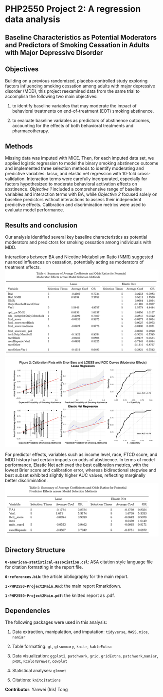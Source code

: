 # PHP2550 Project 2: A regression data analysis

## Baseline Characteristics as Potential Moderators and Predictors of Smoking Cessation in Adults with Major Depressive Disorder

## Objectives

Building on a previous randomized, placebo-controlled study exploring factors influencing smoking cessation among adults with major depressive disorder (MDD), this project reexamined data from the same trial to accomplish the following two main objectives:

1)  to identify baseline variables that may moderate the impact of behavioral treatments on end-of-treatment (EOT) smoking abstinence,

2)  to evaluate baseline variables as predictors of abstinence outcomes, accounting for the effects of both behavioral treatments and pharmacotherapy.

## Methods

Missing data was imputed with MICE. Then, for each imputed data set, we applied logistic regression to model the binary smoking abstinence outcome and implemented three selection methods to identify moderating and predictive variables: lasso, and elastic net regression with 10-fold cross-validation. Interaction terms were carefully incorporated, especially for factors hypothesized to moderate behavioral activation effects on abstinence. *Objective 1* included a comprehensive range of baseline variables and interaction terms with BA, while *Objective 2* focused solely on baseline predictors without interactions to assess their independent predictive effects. Calibration and discrimination metrics were used to evaluate model performance.

## Results and conclusion

Our analysis identified several key baseline characteristics as potential moderators and predictors for smoking cessation among individuals with MDD.

Interactions between BA and Nicotine Metabolism Ratio (NMR) suggested nuanced influences on cessation, potentially acting as moderators of treatment effects. ![](Main_Fig_Table/Table4.png) ![](Main_Fig_Table/Figure2.png)

For predictor effects, variables such as income level, race, FTCD score, and MDD history had certain impacts on odds of abstinence. In terms of model performance, Elastic Net achieved the best calibration metrics, with the lowest Brier score and calibration error, whereas bidirectional stepwise and best subset exhibited slightly higher AUC values, reflecting marginally better discrimination. ![](Main_Fig_Table/Table5.png)

## Directory Structure

**`0-american-statistical-association.csl`**: ASA citation style language file for citation formatting in the report file.

**`0-references.bib`**: the article bibliography for the main report.

**`1-PHP2550-Project2Main.Rmd`**: the main report Rmarkdown.

**`1-PHP2550-Project2Main.pdf`**: the knitted report as .pdf.

## Dependencies

The following packages were used in this analysis:

1)  Data extraction, manipulation, and imputation: `tidyverse`, `MASS`, `mice`, `naniar`

2)  Table formatting: `gt`, `gtsummary`, `knitr`, `kableExtra`

3)  Data visualization: `ggplot2`, `patchwork`, `grid`, `gridExtra`, `patchwork`,`naniar`, `pROC`, `RColorBrewer`, `cowplot`

4)  Statistical analyses: `glmnet`

5)  Citations: `knitcitations`

**Contributor**: Yanwei (Iris) Tong
